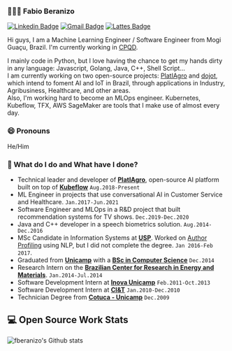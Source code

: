 ### 👨🏾‍💻 Fabio Beranizo

[![Linkedin Badge](https://img.shields.io/badge/-beranizo-blue?style=flat-square&logo=Linkedin&logoColor=white&link=https://www.linkedin.com/in/beranizo/)](https://www.linkedin.com/in/beranizo/)
[![Gmail Badge](https://img.shields.io/badge/-fabio.beranizo@gmail.com-c14438?style=flat-square&logo=Gmail&logoColor=white&link=mailto:fabio.beranizo@gmail.com)](mailto:fabio.beranizo@gmail.com)
[![Lattes Badge](https://img.shields.io/badge/%20-Lattes-yellow?style=flat-square&logo=Lattes&logoColor=white&link=http://lattes.cnpq.br/9924584940133348)](http://lattes.cnpq.br/9924584940133348)

Hi guys, I am a Machine Learning Engineer / Software Engineer from Mogi Guaçu, Brazil. I'm currently working in [CPQD](https://www.cpqd.com.br/).

I mainly code in Python, but I love having the chance to get my hands dirty in any language: Javascript, Golang, Java, C++, Shell Script... <br>
I am currently working on two open-source projects: [PlatIAgro](https://github.com/platiagro) and [dojot](https://github.com/dojot), which intend to foment AI and IoT in Brazil, through applications in Industry, Agribusiness, Healthcare, and other areas.<br>
Also, I'm working hard to become an MLOps engineer. Kubernetes, Kubeflow, TFX, AWS SageMaker are tools that I make use of almost every day.

### 😄 Pronouns
He/Him

### 🌱 What do I do and What have I done?
- Technical leader and developer of [**PlatIAgro**](https://github.com/platiagro), open-source AI platform built on top of [**Kubeflow**](https://github.com/kubeflow) `Aug.2018-Present`
- ML Engineer in projects that use conversational AI in Customer Service and Healthcare. `Jan.2017-Jun.2021`
- Software Engineer and MLOps in a R&D project that built recommendation systems for TV shows. `Dec.2019-Dec.2020`
- Java and C++ developer in a speech biometrics solution. `Aug.2014-Dec.2016`
- MSc Candidate in Information Systems at [**USP**](http://ppgsi.each.usp.br/). Worked on [Author Profiling](https://en.wikipedia.org/wiki/Author_profiling) using NLP, but I did not complete the degree. `Jan 2016-Feb 2017`.
- Graduated from [**Unicamp**](https://www.unicamp.br/) with a [**BSc in Computer Science**](http://www.ic.unicamp.br/) `Dec.2014`
- Research Intern on the [**Brazilian Center for Research in Energy and Materials**](https://cnpem.br/). `Jan.2014-Jul.2014`
- Software Development Intern at [**Inova Unicamp**](https://www.inova.unicamp.br/) `Feb.2011-Oct.2013`
- Software Development Intern at [**CI&T**](https://www.ciandt.com/) `Jan.2010-Dec.2010`
- Technician Degree from [**Cotuca - Unicamp**](https://www.cotuca.unicamp.br/) `Dec.2009`

## 💻 Open Source Work Stats

![fberanizo's Github stats](https://github-readme-stats.vercel.app/api?username=fberanizo&show_icons=true)

<!--
**fberanizo/fberanizo** is a ✨ _special_ ✨ repository because its `README.md` (this file) appears on your GitHub profile.

Here are some ideas to get you started:

- 🔭 I’m currently working on ...
- 🌱 I’m currently learning ...
- 👯 I’m looking to collaborate on ...
- 🤔 I’m looking for help with ...
- 💬 Ask me about ...
- 📫 How to reach me: ...
- 😄 Pronouns: ...
- ⚡ Fun fact: ...
-->
